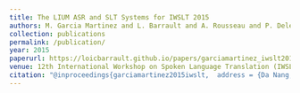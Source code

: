 ```yaml
---
title: The LIUM ASR and SLT Systems for IWSLT 2015
authors: M. Garcia Martinez and L. Barrault and A. Rousseau and P. Deléglise and Y. Estève
collection: publications
permalink: /publication/
year: 2015
paperurl: https://loicbarrault.github.io/papers/garciamartinez_iwslt2015.pdf
venue: 12th International Workshop on Spoken Language Translation (IWSLT 2015)
citation: "@inproceedings{garciamartinez2015iwslt,  address = {Da Nang, Vietnam},  author = {M. Garcia Martinez and L. Barrault and A. Rousseau and P. Deléglise and Y. Estève},  booktitle = {12th International Workshop on Spoken Language Translation (IWSLT 2015)},  category = {ACTI},  project = {},  title = {The LIUM ASR and SLT Systems for IWSLT 2015},  url = {https://loicbarrault.github.io/papers/garciamartinez_iwslt2015.pdf},  year = {2015} }  "
---
```

